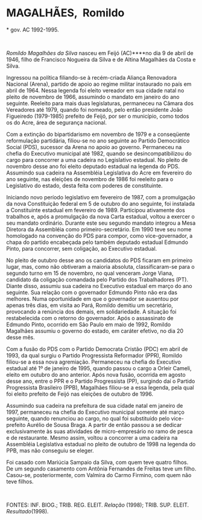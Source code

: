 MAGALHÃES,  Romildo 
====================

\* gov. AC 1992-1995.

 

*Romildo Magalhães da Silva* nasceu em Feijó (AC)****no dia 9 de abril
de 1946, filho de Francisco Nogueira da Silva e de Altina Magalhães da
Costa e Silva.

Ingressou na política filiando-se à recém-criada Aliança Renovadora
Nacional (Arena), partido de apoio ao regime militar instaurado no país
em abril de 1964. Nessa legenda foi eleito vereador em sua cidade natal
no pleito de novembro de 1966, assumindo o mandato em janeiro do ano
seguinte. Reeleito para mais duas legislaturas, permaneceu na Câmara dos
Vereadores até 1979, quando foi nomeado, pelo então presidente João
Figueiredo (1979-1985) prefeito de Feijó, por ser o município, como
todos os do Acre, área de segurança nacional.

Com a extinção do bipartidarismo em novembro de 1979 e a conseqüente
reformulação partidária, filiou-se no ano seguinte ao Partido
Democrático Social (PDS), sucessor da Arena no apoio ao governo.
Permaneceu na chefia do Executivo municipal até 1982, quando se
desincompatibilizou do cargo para concorrer a uma cadeira no Legislativo
estadual. No pleito de novembro desse ano foi eleito deputado estadual
na legenda do PDS. Assumindo sua cadeira na Assembléia Legislativa do
Acre em fevereiro do ano seguinte, nas eleições de novembro de 1986 foi
reeleito para o Legislativo do estado, desta feita com poderes de
constituinte.

Iniciando novo período legislativo em fevereiro de 1987, com a
promulgação da nova Constituição federal em 5 de outubro do ano
seguinte, foi instalada a Constituinte estadual em fevereiro de 1989.
Participou ativamente dos trabalhos e, após a promulgação da nova Carta
estadual, voltou a exercer o seu mandato ordinário. Durante este seu
segundo mandato integrou a Mesa Diretora da Assembléia como
primeiro-secretário. Em 1990 teve seu nome homologado na convenção do
PDS para compor, como vice-governador, a chapa do partido encabeçada
pelo também deputado estadual Edmundo Pinto, para concorrer, sem
coligação, ao Executivo estadual.

No pleito de outubro desse ano os candidatos do PDS ficaram em primeiro
lugar, mas, como não obtiveram a maioria absoluta, classificaram-se para
o segundo turno em 15 de novembro, no qual venceram Jorge Viana,
candidato da coligação comandada pelo Partido dos Trabalhadores (PT).
Diante disso, assumiu sua cadeira no Executivo estadual em março do ano
seguinte. Sua relação com o governador Edmundo Pinto não era das
melhores. Numa oportunidade em que o governador se ausentou por apenas
três dias, em visita ao Pará, Romildo demitiu um secretário, provocando
a renúncia dos demais, em solidariedade. A situação foi restabelecida
com o retorno do governador. Após o assassinato de Edmundo Pinto,
ocorrido em São Paulo em maio de 1992, Romildo Magalhães assumiu o
governo do estado, em caráter efetivo, no dia 20 desse mês.

Com a fusão do PDS com o Partido Democrata Cristão (PDC) em abril de
1993, da qual surgiu o Partido Progressista Reformador (PPR), Romildo
filiou-se a essa nova agremiação. Permaneceu na chefia do Executivo
estadual até 1º de janeiro de 1995, quando passou o cargo a Orleir
Cameli, eleito em outubro do ano anterior. Após nova fusão, ocorrida em
agosto desse ano, entre o PPR e o Partido Progressista (PP), surgindo
daí o Partido Progressista Brasileiro (PPB), Magalhães filiou-se a essa
legenda, pela qual foi eleito prefeito de Feijó nas eleições de outubro
de 1996.

Assumindo sua cadeira na prefeitura de sua cidade natal em janeiro de
1997, permaneceu na chefia do Executivo municipal somente até março
seguinte, quando renunciou ao cargo, no qual foi substituído pelo
vice-prefeito Aurélio de Sousa Braga. A partir de então passou a se
dedicar exclusivamente às suas atividades de micro-empresário no ramo de
pesca e de restaurante. Mesmo assim, voltou a concorrer a uma cadeira na
Assembléia Legislativa estadual no pleito de outubro de 1998 na legenda
do PPB, mas não conseguiu se eleger.

Foi casado com Mariúcia Sampaio da Silva, com quem teve quatro filhos.
De um segundo casamento com Antônia Fernandes de Freitas teve um filho.
Casou-se, posteriormente, com Valmira do Carmo Firmino, com quem não
teve filhos.

 

FONTES: INF. BIOG.; TRIB. REG. ELEIT. *Relação* (1998); TRIB. SUP.
ELEIT. *Resultado*(1998).
